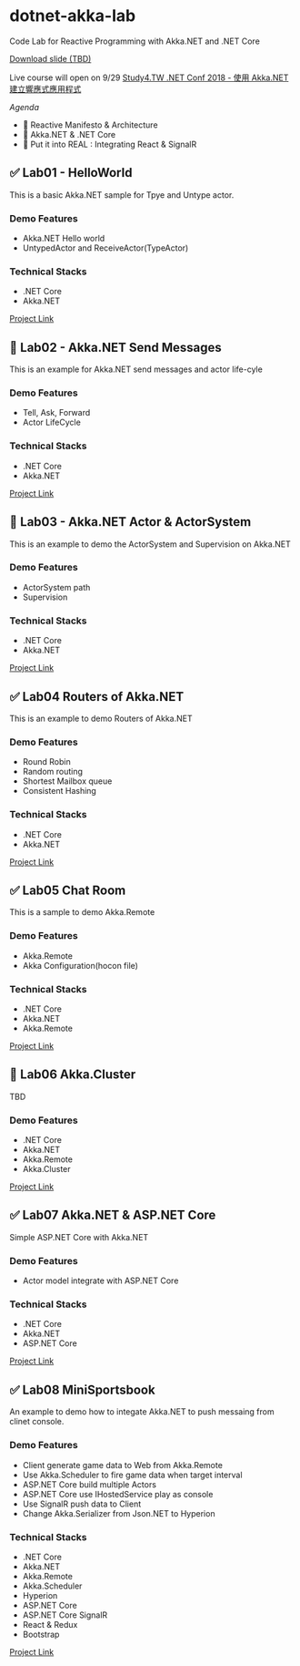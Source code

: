 # dotnet-akka-lab
Code Lab for Reactive Programming with Akka.NET and .NET Core

[Download slide (TBD)]()

Live course will open on 9/29 [Study4.TW .NET Conf 2018 - 使用 Akka.NET
建立響應式應用程式](http://study4.tw/Activity/Details/20)

*Agenda*
- :bicyclist: Reactive Manifesto & Architecture 
- :bullettrain_front: Akka.NET & .NET Core
- :rocket: Put it into REAL : Integrating React & SignalR


## :white_check_mark: Lab01 - HelloWorld ##

This is a basic Akka.NET sample for Tpye and Untype actor.

### Demo Features ###

- Akka.NET Hello world
- UntypedActor and ReceiveActor(TypeActor)
 
### Technical Stacks ###

- .NET Core
- Akka.NET

[Project Link](/lab01)

## :black_square_button: Lab02 - Akka.NET Send Messages ##

This is an example for Akka.NET send messages and actor life-cyle

### Demo Features ###

- Tell, Ask, Forward
- Actor LifeCycle

### Technical Stacks ###

- .NET Core
- Akka.NET

[Project Link](/lab02)

## :black_square_button: Lab03 - Akka.NET Actor & ActorSystem ##

This is an example to demo the ActorSystem and Supervision on Akka.NET

### Demo Features ###

- ActorSystem path
- Supervision

### Technical Stacks ###

- .NET Core
- Akka.NET

[Project Link](/lab03)

## :white_check_mark: Lab04 Routers of Akka.NET ##

This is an example to demo Routers of Akka.NET

### Demo Features ###

- Round Robin
- Random routing
- Shortest Mailbox queue
- Consistent Hashing 

### Technical Stacks ###

- .NET Core
- Akka.NET

[Project Link](/lab04)

## :white_check_mark:  Lab05 Chat Room ##

This is a sample to demo Akka.Remote

### Demo Features ###

- Akka.Remote
- Akka Configuration(hocon file)

### Technical Stacks ###

- .NET Core
- Akka.NET
- Akka.Remote

[Project Link](/lab05)

## :black_square_button: Lab06 Akka.Cluster ##

TBD

### Demo Features ###

- .NET Core
- Akka.NET
- Akka.Remote
- Akka.Cluster

[Project Link](/lab06)

## :white_check_mark: Lab07 Akka.NET & ASP.NET Core ##

Simple ASP.NET Core with Akka.NET

### Demo Features ###

- Actor model integrate with ASP.NET Core

### Technical Stacks ###

- .NET Core
- Akka.NET
- ASP.NET Core

[Project Link](/lab07)

## :white_check_mark: Lab08 MiniSportsbook ##

An example to demo how to integate Akka.NET to push messaing from clinet console.

### Demo Features ###

- Client generate game data to Web from Akka.Remote
- Use Akka.Scheduler to fire game data when target interval
- ASP.NET Core build multiple Actors
- ASP.NET Core use IHostedService play as console
- Use SignalR push data to Client
- Change Akka.Serializer from Json.NET to Hyperion

### Technical Stacks ###

- .NET Core
- Akka.NET
- Akka.Remote
- Akka.Scheduler
- Hyperion
- ASP.NET Core
- ASP.NET Core SignalR
- React & Redux
- Bootstrap

[Project Link](/lab08)